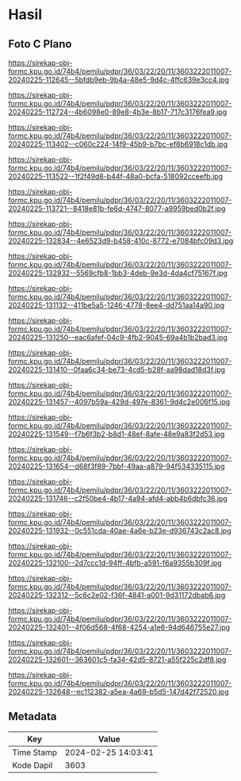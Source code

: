 # Hasil

## Foto C Plano

https://sirekap-obj-formc.kpu.go.id/74b4/pemilu/pdpr/36/03/22/20/11/3603222011007-20240225-112645--5bfdb9eb-9b4a-48e5-9d4c-4ffc639e3cc4.jpg

https://sirekap-obj-formc.kpu.go.id/74b4/pemilu/pdpr/36/03/22/20/11/3603222011007-20240225-112724--4b6098e0-89e8-4b3e-8b17-717c3176fea9.jpg

https://sirekap-obj-formc.kpu.go.id/74b4/pemilu/pdpr/36/03/22/20/11/3603222011007-20240225-113402--c060c224-14f9-45b9-b7bc-ef8b6918c1db.jpg

https://sirekap-obj-formc.kpu.go.id/74b4/pemilu/pdpr/36/03/22/20/11/3603222011007-20240225-113522--1f2f49d8-b44f-48a0-bcfa-518092cceefb.jpg

https://sirekap-obj-formc.kpu.go.id/74b4/pemilu/pdpr/36/03/22/20/11/3603222011007-20240225-113721--8418e81b-fe6d-4747-8077-a9959bed0b2f.jpg

https://sirekap-obj-formc.kpu.go.id/74b4/pemilu/pdpr/36/03/22/20/11/3603222011007-20240225-132834--4e6523d9-b458-410c-8772-e7084bfc09d3.jpg

https://sirekap-obj-formc.kpu.go.id/74b4/pemilu/pdpr/36/03/22/20/11/3603222011007-20240225-132932--5569cfb8-1bb3-4deb-9e3d-4da4cf75167f.jpg

https://sirekap-obj-formc.kpu.go.id/74b4/pemilu/pdpr/36/03/22/20/11/3603222011007-20240225-131132--411be5a5-1246-4778-8ee4-dd751aa14a90.jpg

https://sirekap-obj-formc.kpu.go.id/74b4/pemilu/pdpr/36/03/22/20/11/3603222011007-20240225-131250--eac6afef-04c9-4fb2-9045-69a4b1b2bad3.jpg

https://sirekap-obj-formc.kpu.go.id/74b4/pemilu/pdpr/36/03/22/20/11/3603222011007-20240225-131410--0faa6c34-be73-4cd5-b28f-aa98dad18d3f.jpg

https://sirekap-obj-formc.kpu.go.id/74b4/pemilu/pdpr/36/03/22/20/11/3603222011007-20240225-131457--4097b59a-429d-497e-8361-9d4c2e006f15.jpg

https://sirekap-obj-formc.kpu.go.id/74b4/pemilu/pdpr/36/03/22/20/11/3603222011007-20240225-131549--f7b6f3b2-b8d1-48ef-8afe-48e9a83f2d53.jpg

https://sirekap-obj-formc.kpu.go.id/74b4/pemilu/pdpr/36/03/22/20/11/3603222011007-20240225-131654--d68f3f89-7bbf-49aa-a879-94f534335115.jpg

https://sirekap-obj-formc.kpu.go.id/74b4/pemilu/pdpr/36/03/22/20/11/3603222011007-20240225-131746--c2f50be4-4b17-4a94-afd4-abb4b6dbfc36.jpg

https://sirekap-obj-formc.kpu.go.id/74b4/pemilu/pdpr/36/03/22/20/11/3603222011007-20240225-131932--0c551cda-40ae-4a6e-b23e-d936743c2ac8.jpg

https://sirekap-obj-formc.kpu.go.id/74b4/pemilu/pdpr/36/03/22/20/11/3603222011007-20240225-132100--2d7ccc1d-94ff-4bfb-a591-f6a9355b309f.jpg

https://sirekap-obj-formc.kpu.go.id/74b4/pemilu/pdpr/36/03/22/20/11/3603222011007-20240225-132312--5c6c2e02-f36f-4841-a001-9d31172dbab6.jpg

https://sirekap-obj-formc.kpu.go.id/74b4/pemilu/pdpr/36/03/22/20/11/3603222011007-20240225-132401--4f06d568-4f68-4254-a1e6-94d646755e27.jpg

https://sirekap-obj-formc.kpu.go.id/74b4/pemilu/pdpr/36/03/22/20/11/3603222011007-20240225-132601--363601c5-fa34-42d5-8721-a55f225c2df8.jpg

https://sirekap-obj-formc.kpu.go.id/74b4/pemilu/pdpr/36/03/22/20/11/3603222011007-20240225-132648--ec112382-a5ea-4a69-b5d5-147d42f72520.jpg


## Metadata

| Key        | Value               |
| ---------- | ------------------- |
| Time Stamp | 2024-02-25 14:03:41 |
| Kode Dapil | 3603                |



